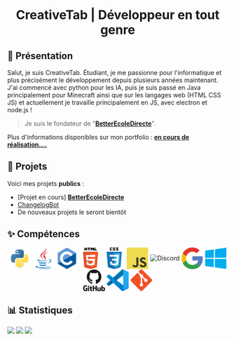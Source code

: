 # <div align="center">CreativeTab | Développeur en tout genre</div>
## 👋 Présentation
Salut, je suis CreativeTab. Étudiant, je me passionne pour l'informatique et plus précisément le développement depuis plusieurs années maintenant. J'ai commencé avec python pour les IA, puis je suis passé en Java principalement pour Minecraft ainsi que sur les langages web (HTML CSS JS) et actuellement je travaille principalement en JS, avec electron et node.js !

> Je suis le fondateur de "[**BetterEcoleDirecte**](https://github.com/better-ecoledirecte)". 

Plus d'informations disponibles sur mon portfolio : [**en cours de réalisation....**](https://www.creativetab.fr)

## 📁 Projets
Voici mes projets **publics** : 

* [Projet en cours] [**BetterEcoleDirecte**](https://github.com/better-ecoledirecte)
* [ChangelogBot](https://github.com/creativetab/changelogbot)
* De nouveaux projets le seront bientôt

## ✨ Compétences

<p align="center">
<img align="center" src="https://raw.githubusercontent.com/devicons/devicon/master/icons/python/python-original.svg" alt="Python" height="50" width="50"/>
<img align="center" src="https://raw.githubusercontent.com/devicons/devicon/master/icons/java/java-original.svg" alt="Java" height="50" width="50"/>
<img align="center" src="https://raw.githubusercontent.com/devicons/devicon/master/icons/c/c-original.svg" alt="C++" height="50" width="50"/>
<img align="center" src="https://raw.githubusercontent.com/devicons/devicon/master/icons/html5/html5-original-wordmark.svg" alt="Html" height="50" width="50"/>
<img align="center" src="https://raw.githubusercontent.com/devicons/devicon/master/icons/css3/css3-original-wordmark.svg" alt="CSS" height="50" width="50"/>
<img align="center" src="https://raw.githubusercontent.com/devicons/devicon/master/icons/javascript/javascript-original.svg" alt="JavaScript" height="50" width="50"/>
<img align="center" src="https://discord.com/assets/3437c10597c1526c3dbd98c737c2bcae.svg" alt="Discord" height="50" width="50"/>
<img align="center" src="https://raw.githubusercontent.com/devicons/devicon/master/icons/google/google-original.svg" alt="Google" height="50" width="50"/>
<img align="center" src="https://raw.githubusercontent.com/devicons/devicon/master/icons/windows8/windows8-original.svg" alt="Windows" height="50" width="50"/>
<img align="center" src="https://raw.githubusercontent.com/devicons/devicon/master/icons/github/github-original-wordmark.svg" alt="GitHub" height="50" width="50"/>
<img align="center" src="https://raw.githubusercontent.com/devicons/devicon/master/icons/vscode/vscode-original.svg" alt="Visual Studio Code" height="50" width="50"/>
<img align="center" src="https://raw.githubusercontent.com/devicons/devicon/master/icons/git/git-original.svg" alt="Git" height="50" width="50"/>
</p>

## 📊 Statistiques

<img src="https://github-readme-stats.vercel.app/api?username=creativetab&show_icons=true&theme=tokyonight&hide_border=true" width="400"/>
<img src="https://github-readme-streak-stats.herokuapp.com/?user=CreativeTab&theme=tokyonight&hide_border=true" width="400"/>
<img src="https://komarev.com/ghpvc/?username=CreativeTab&label=Vues+du+profil" />

